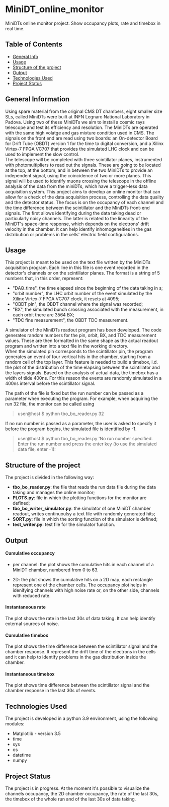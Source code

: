# MiniDT_online_monitor
MiniDTs online monitor project. Show occupancy plots, rate and timebox in real time.

## Table of Contents
* [General Info](#general-information)
* [Usage](#usage)
* [Structure of the project](#structure-of-the-project)
* [Output](#output)
* [Technologies Used](#technologies-used)
* [Project Status](#project-status)

<!-- * [Features](#features)
* [Screenshots](#screenshots) 
--* [Setup](#setup)
  -->

<!-- * [Room for Improvement](#room-for-improvement) -->



## General Information
Using spare material from the original CMS DT chambers, eight smaller size SLs, called MiniDTs were built at INFN Legnaro National Laboratory in Padova. 
Using two of these MiniDTs we aim to install a cosmic rays telescope and test its efficiency and resolution. 
The MiniDTs are operated with the same high volatge and gas mixture condition used in CMS.
The signals on the front end are read using two boards: an On-detector Board for Drift Tube (OBDT) version 1 for the time to digital conversion, and a Xilinx Virtex-7 FPGA VC707 that provides the simulated LHC clock and can be used to implement the slow control.  
The telescope will be completed with three scintillator planes, instrumented with photomultipliers to read out the signals.
These are going to be located at the top, at the bottom, and in between the two MiniDTs to provide an independent signal, using the coincidence of two or more planes. This signal will be used to identify muons crossing the telescope in the offline analysis of the data from the miniDTs, which have a trigger-less data acquisition system. 
This project aims to develop an online monitor that can allow for a check of the data acquisition process, controlling the data quality and the detector status. 
The focus is on the occupancy of each channel and the time difference between the scintillator and the MiniDTs front-end signals. The first allows identifying during the data taking dead or particularly noisy channels.
The latter is related to the linearity of the MiniDT's space-time response, which depends on the electrons' drift velocity in the chamber.
It can help identify inhomogeneities in the gas distribution or problems in the cells' electric field configurations. 
<!-- You don't have to answer all the questions - just the ones relevant to your project. -->

## Usage
This project is meant to be used on the text file written by the MiniDTs acquisition program. Each line in this file is one event recorded in the detector's channels or on the scintillator planes.
The format is a string of 5 numbers that, in this order, represent:
- "DAQ_time", the time elapsed since the beginning of the data taking in s;
- "orbit number", the LHC orbit number of the event simulated by the Xilinx Virtex-7 FPGA VC707 clock, it resets at 4095;
- "OBDT pin", the OBDT channel where the signal was recorded;
- "BX", the simulated bunch crossing associated with the measurement, in each orbit there are 3564 BX;
- "TDC fine measurement", the OBDT TDC measurement. 

A simulator of the MiniDTs readout program has been developed. The code generates random numbers for the pin, orbit, BX, and TDC measurement values. 
These are then formatted in the same shape as the actual readout program and written into a text file in the working directory.  
When the simulated pin corresponds to the scintillator pin, the program generates an event of four vertical hits in the chamber, starting from a random cell of the top layer. 
This feature is needed to build a timebox, i.d. the plot of the distribution of the time elapsing between the scintillator and the layers signals. 
Based on the analysis of actual data, the timebox has a width of tilde 400ns. For this reason the events are randomly simulated in a 400ns interval before the scintillator signal. 

The path of the file is fixed but the run number can be passed as a parameter when executing the program. 
For example, when acquiring the run 32 file, the monitor can be called using  
> user@host $  python tbo_bo_reader.py 32


If no run number is passed as a parameter, the user is asked to specify it before the program begins, the simulated file is identified by -1.


> user@host $ python tbo_bo_reader.py 
> 'No run number specified. Enter the run number and press the enter key (to use the simulated data file, enter -1):

## Structure of the project
The project is divided in the following way:
- **tbo_bo_reader.py**:  the file that reads the run data file during the data taking and manages the online monitor;
- **PLOTS.py**: file in which the plotting functions for the monitor are defined;
- **tbo_bo_writer_simulator.py**: the simulator of one MiniDT chamber readout, writes continuoulsy a text file with randomly generated hits;
- **SORT.py**: file in which the sorting function of the simulator is defined;
- **test_writer.py**: test file for the simulator function.

## Output
#### Cumulative occupancy 
- per channel: the plot shows the cumulative hits in each channel of a MiniDT chamber, numbered from 0 to 63.

- 2D: the plot shows the cumulative hits on a 2D map, each rectangle represent one of the chamber cells. The occupancy plot helps in idenifying channels with high noise rate or, on the other side, channels with reduced rate.


#### Instantaneous rate
The plot shows the rate in the last 30s of data taking. It can help identify external sources of noise.

#### Cumulative timebox
The plot shows the time difference between the scintillator signal and the chamber response. It represent the drift time of the electrons in the cells and it can help to identify problems in the gas distribution inside the chamber.

#### Instantaneous timebox
The plot shows time difference between the scintillator signal and the chamber response in the last 30s of events.


<!--## Screenshots
![Example screenshot](./img/screenshot.png)
<!-- If you have screenshots you'd like to share, include them here. -->

## Technologies Used
The project is developed in a python 3.9 environment, using the following modules: 
- Matplotlib - version 3.5
- time 
- sys 
- os
- datetime
- numpy 


## Project Status
The project is in progress. At the moment it's possible to visualize the channels occupancy, the 2D chamber occupancy, the rate of the last 30s, the timebox of the whole run and of the last 30s of data taking. 
